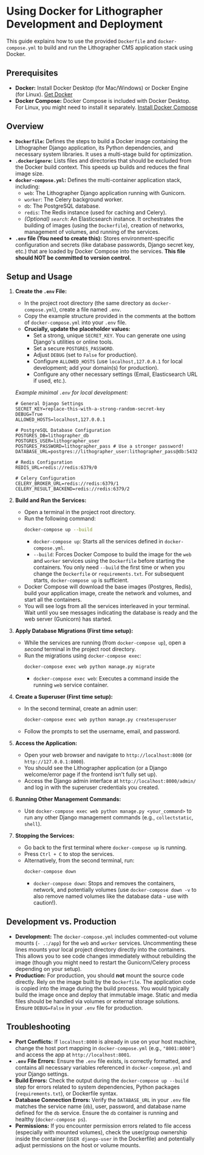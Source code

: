 # Using Docker for Lithographer Development and Deployment

This guide explains how to use the provided `Dockerfile` and `docker-compose.yml` to build and run the Lithographer CMS application stack using Docker.

## Prerequisites

*   **Docker:** Install Docker Desktop (for Mac/Windows) or Docker Engine (for Linux). [Get Docker](https://docs.docker.com/get-docker/)
*   **Docker Compose:** Docker Compose is included with Docker Desktop. For Linux, you might need to install it separately. [Install Docker Compose](https://docs.docker.com/compose/install/)

## Overview

*   **`Dockerfile`:** Defines the steps to build a Docker image containing the Lithographer Django application, its Python dependencies, and necessary system libraries. It uses a multi-stage build for optimization.
*   **`.dockerignore`:** Lists files and directories that should be excluded from the Docker build context. This speeds up builds and reduces the final image size.
*   **`docker-compose.yml`:** Defines the multi-container application stack, including:
    *   `web`: The Lithographer Django application running with Gunicorn.
    *   `worker`: The Celery background worker.
    *   `db`: The PostgreSQL database.
    *   `redis`: The Redis instance (used for caching and Celery).
    *   *(Optional) `search`*: An Elasticsearch instance.
    It orchestrates the building of images (using the `Dockerfile`), creation of networks, management of volumes, and running of the services.
*   **`.env` file (You need to create this):** Stores environment-specific configuration and secrets (like database passwords, Django secret key, etc.) that are loaded by Docker Compose into the services. **This file should NOT be committed to version control.**

## Setup and Usage

1.  **Create the `.env` File:**
    *   In the project root directory (the same directory as `docker-compose.yml`), create a file named `.env`.
    *   Copy the example structure provided in the comments at the bottom of `docker-compose.yml` into your `.env` file.
    *   **Crucially, update the placeholder values:**
        *   Set a strong, unique `SECRET_KEY`. You can generate one using Django's utilities or online tools.
        *   Set a secure `POSTGRES_PASSWORD`.
        *   Adjust `DEBUG` (set to `False` for production).
        *   Configure `ALLOWED_HOSTS` (use `localhost,127.0.0.1` for local development; add your domain(s) for production).
        *   Configure any other necessary settings (Email, Elasticsearch URL if used, etc.).

    *Example minimal `.env` for local development:*
    ```env
    # General Django Settings
    SECRET_KEY=replace-this-with-a-strong-random-secret-key
    DEBUG=True
    ALLOWED_HOSTS=localhost,127.0.0.1

    # PostgreSQL Database Configuration
    POSTGRES_DB=lithographer_db
    POSTGRES_USER=lithographer_user
    POSTGRES_PASSWORD=lithographer_pass # Use a stronger password!
    DATABASE_URL=postgres://lithographer_user:lithographer_pass@db:5432/lithographer_db

    # Redis Configuration
    REDIS_URL=redis://redis:6379/0

    # Celery Configuration
    CELERY_BROKER_URL=redis://redis:6379/1
    CELERY_RESULT_BACKEND=redis://redis:6379/2
    ```

2.  **Build and Run the Services:**
    *   Open a terminal in the project root directory.
    *   Run the following command:
        ```bash
        docker-compose up --build
        ```
        *   `docker-compose up`: Starts all the services defined in `docker-compose.yml`.
        *   `--build`: Forces Docker Compose to build the image for the `web` and `worker` services using the `Dockerfile` before starting the containers. You only need `--build` the first time or when you change the `Dockerfile` or `requirements.txt`. For subsequent starts, `docker-compose up` is sufficient.
    *   Docker Compose will download the base images (Postgres, Redis), build your application image, create the network and volumes, and start all the containers.
    *   You will see logs from all the services interleaved in your terminal. Wait until you see messages indicating the database is ready and the web server (Gunicorn) has started.

3.  **Apply Database Migrations (First time setup):**
    *   While the services are running (from `docker-compose up`), open a *second* terminal in the project root directory.
    *   Run the migrations using `docker-compose exec`:
        ```bash
        docker-compose exec web python manage.py migrate
        ```
        *   `docker-compose exec web`: Executes a command inside the running `web` service container.

4.  **Create a Superuser (First time setup):**
    *   In the second terminal, create an admin user:
        ```bash
        docker-compose exec web python manage.py createsuperuser
        ```
    *   Follow the prompts to set the username, email, and password.

5.  **Access the Application:**
    *   Open your web browser and navigate to `http://localhost:8000` (or `http://127.0.0.1:8000`).
    *   You should see the Lithographer application (or a Django welcome/error page if the frontend isn't fully set up).
    *   Access the Django admin interface at `http://localhost:8000/admin/` and log in with the superuser credentials you created.

6.  **Running Other Management Commands:**
    *   Use `docker-compose exec web python manage.py <your_command>` to run any other Django management commands (e.g., `collectstatic`, `shell`).

7.  **Stopping the Services:**
    *   Go back to the first terminal where `docker-compose up` is running.
    *   Press `Ctrl + C` to stop the services.
    *   Alternatively, from the second terminal, run:
        ```bash
        docker-compose down
        ```
        *   `docker-compose down`: Stops and removes the containers, network, and potentially volumes (use `docker-compose down -v` to also remove named volumes like the database data - use with caution!).

## Development vs. Production

*   **Development:** The `docker-compose.yml` includes commented-out volume mounts (`- .:/app`) for the `web` and `worker` services. Uncommenting these lines mounts your local project directory directly into the containers. This allows you to see code changes immediately without rebuilding the image (though you might need to restart the Gunicorn/Celery process depending on your setup).
*   **Production:** For production, you should **not** mount the source code directly. Rely on the image built by the `Dockerfile`. The application code is copied into the image during the build process. You would typically build the image once and deploy that immutable image. Static and media files should be handled via volumes or external storage solutions. Ensure `DEBUG=False` in your `.env` file for production.

## Troubleshooting

*   **Port Conflicts:** If `localhost:8000` is already in use on your host machine, change the host port mapping in `docker-compose.yml` (e.g., `"8001:8000"`) and access the app at `http://localhost:8001`.
*   **`.env` File Errors:** Ensure the `.env` file exists, is correctly formatted, and contains all necessary variables referenced in `docker-compose.yml` and your Django settings.
*   **Build Errors:** Check the output during the `docker-compose up --build` step for errors related to system dependencies, Python packages (`requirements.txt`), or Dockerfile syntax.
*   **Database Connection Errors:** Verify the `DATABASE_URL` in your `.env` file matches the service name (`db`), user, password, and database name defined for the `db` service. Ensure the `db` container is running and healthy (`docker-compose ps`).
*   **Permissions:** If you encounter permission errors related to file access (especially with mounted volumes), check the user/group ownership inside the container (`USER django-user` in the Dockerfile) and potentially adjust permissions on the host or volume mounts.